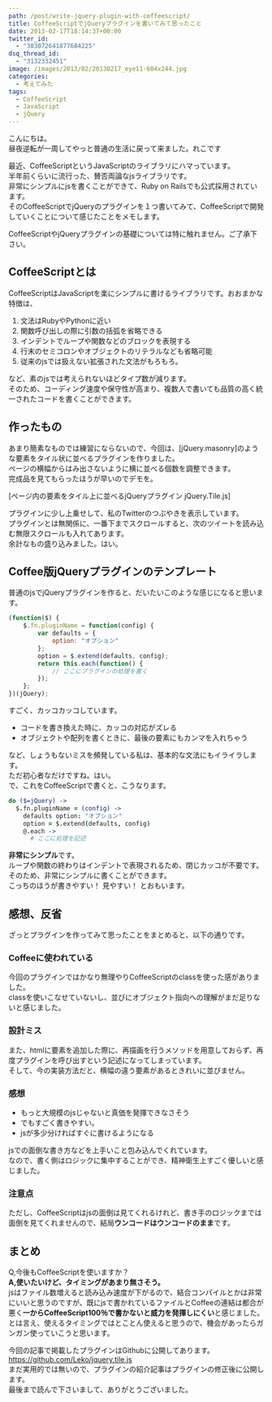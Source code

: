 ```yaml
---
path: /post/write-jquery-plugin-with-coffeescript/
title: CoffeeScriptでjQueryプラグインを書いてみて思ったこと
date: 2013-02-17T18:14:37+00:00
twitter_id:
  - "303072641877684225"
dsq_thread_id:
  - "3132332451"
image: /images/2013/02/20130217_eye11-604x244.jpg
categories:
  - 考えてみた
tags:
  - CoffeeScript
  - JavaScript
  - jQuery
---
```


こんにちは。  
昼夜逆転が一周してやっと普通の生活に戻って来ました。れこです

最近、CoffeeScriptというJavaScriptのライブラリにハマっています。  
半年前くらいに流行った、賛否両論なjsライブラリです。  
非常にシンプルにjsを書くことができて、Ruby on Railsでも公式採用されています。  
そのCoffeeScriptでjQueryのプラグインを１つ書いてみて、CoffeeScriptで開発していくことについて感じたことをメモします。

CoffeeScriptやjQueryプラグインの基礎については特に触れません。ご了承下さい。 

<!--more-->

## CoffeeScriptとは 
CoffeeScriptはJavaScriptを楽にシンプルに書けるライブラリです。おおまかな特徴は、 

1. 文法はRubyやPythonに近い 
2. 関数呼び出しの際に引数の括弧を省略できる 
3. インデントでループや関数などのブロックを表現する 
4. 行末のセミコロンやオブジェクトのリテラルなども省略可能 
5. 従来のjsでは扱えない拡張された文法がもろもろ。

など、素のjsでは考えられないほどタイプ数が減ります。  
そのため、コーディング速度や保守性が高まり、複数人で書いても品質の高く統一されたコードを書くことができます。

作ったもの
----------------------------------------

あまり簡素なものでは練習にならないので、今回は、[jQuery.masonry]のような要素をタイル状に並べるプラグインを作りました。  
ページの横幅からはみ出さないように横に並べる個数を調整できます。  
完成品を見てもらったほうが早いのでデモを。

[ページ内の要素をタイル上に並べるjQueryプラグイン jQuery.Tile.js]

プラグインに少し上乗せして、私のTwitterのつぶやきを表示しています。  
プラグインとは無関係に、一番下までスクロールすると、次のツイートを読み込む無限スクロールも入れてあります。  
余計なもの盛り込みました。はい。

Coffee版jQueryプラグインのテンプレート
----------------------------------------

普通のjsでjQueryプラグインを作ると、だいたいこのような感じになると思います。

```javascript
(function($) {
    $.fn.pluginName = function(config) {
        var defaults = {
            option: "オプション"
        };
        option = $.extend(defaults, config);
        return this.each(function() {
            // ここにプラグインの処理を書く
        });
    };
})(jQuery);
```

すごく、カッコカッコしています。

* コードを書き換えた時に、カッコの対応がズレる
* オブジェクトや配列を書くときに、最後の要素にもカンマを入れちゃう

など、しょうもないミスを頻発している私は、基本的な文法にもイライラします。  
ただ初心者なだけですね。はい。  
で、これをCoffeeScriptで書くと、こうなります。 

```coffeescript
do ($=jQuery) -> 
  $.fn.pluginName = (config) -> 
    defaults option: "オプション"
    option = $.extend(defaults, config)
    @.each -> 
      # ここに処理を記述
```

**非常にシンプル**です。  
ループや関数の終わりはインデントで表現されるため、閉じカッコが不要です。  
そのため、非常にシンプルに書くことができます。  
こっちのほうが書きやすい！ 見やすい！ とおもいます。

感想、反省
----------------------------------------

ざっとプラグインを作ってみて思ったことをまとめると、以下の通りです。 

### Coffeeに使われている
今回のプラグインではかなり無理やりCoffeeScriptのclassを使った感がありました。  
classを使いこなせていないし、並びにオブジェクト指向への理解がまだ足りないと感じました。 

### 設計ミス
また、htmlに要素を追加した際に、再描画を行うメソッドを用意しておらず、再度プラグインを呼び出すという記述になってしまっています。  
そして、今の実装方法だと、横幅の違う要素があるときれいに並びません。 

### 感想
* もっと大規模のjsじゃないと真価を発揮できなさそう
* でもすごく書きやすい。
* jsが多少分ければすぐに書けるようになる

jsでの面倒な書き方などを上手いこと包み込んでくれています。  
なので、書く側はロジックに集中することができ、精神衛生上すごく優しいと感じました。 

### 注意点
ただし、CoffeeScriptはjsの面倒は見てくれるけれど、書き手のロジックまでは面倒を見てくれませんので、結局**ウンコードはウンコードのまま**です。

まとめ
----------------------------------------

Q,今後もCoffeeScriptを使いますか？  
**A,使いたいけど、タイミングがあまり無さそう。**  
jsはファイル数増えると読み込み速度が下がるので、結合コンパイルとかは非常にいいと思うのですが、既にjsで書かれているファイルとCoffeeの連結は都合が悪く**一からCoffeeScript100％で書かないと威力を発揮しにくい**と感じました。  
とは言え、使えるタイミングではとことん使えると思うので、機会があったらガンガン使っていこうと思います。

今回の記事で掲載したプラグインはGithubに公開してあります。  
https://github.com/Leko/jquery.tile.js  
まだ実用的では無いので、プラグインの紹介記事はプラグインの修正後に公開します。  
最後まで読んで下さいまして、ありがとうございました。
  